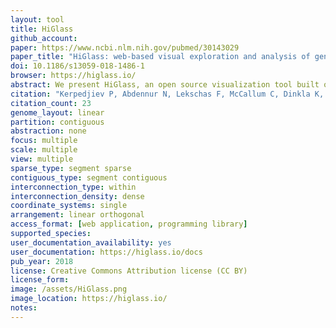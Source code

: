 ```yaml
---
layout: tool 
title: HiGlass
github_account: 
paper: https://www.ncbi.nlm.nih.gov/pubmed/30143029
paper_title: "HiGlass: web-based visual exploration and analysis of genome interaction maps"
doi: 10.1186/s13059-018-1486-1
browser: https://higlass.io/
abstract: We present HiGlass, an open source visualization tool built on web technologies that provides a rich interface for rapid, multiplex, and multiscale navigation of 2D genomic maps alongside 1D genomic tracks, allowing users to combine various data types, synchronize multiple visualization modalities, and share fully customizable views with others. We demonstrate its utility in exploring different experimental conditions, comparing the results of analyses, and creating interactive snapshots to share with collaborators and the broader public. HiGlass is accessible online at http://higlass.io and is also available as a containerized application that can be run on any platform.
citation: "Kerpedjiev P, Abdennur N, Lekschas F, McCallum C, Dinkla K, Strobelt H, et al. HiGlass: web-based visual exploration and analysis of genome interaction maps. Genome Biol. biorxiv.org; 2018;19: 125."
citation_count: 23
genome_layout: linear
partition: contiguous
abstraction: none
focus: multiple
scale: multiple
view: multiple
sparse_type: segment sparse
contiguous_type: segment contiguous
interconnection_type: within
interconnection_density: dense
coordinate_systems: single
arrangement: linear orthogonal
access_format: [web application, programming library]
supported_species: 
user_documentation_availability: yes
user_documentation: https://higlass.io/docs
pub_year: 2018
license: Creative Commons Attribution license (CC BY)
license_form: 
image: /assets/HiGlass.png
image_location: https://higlass.io/
notes: 
---
```

